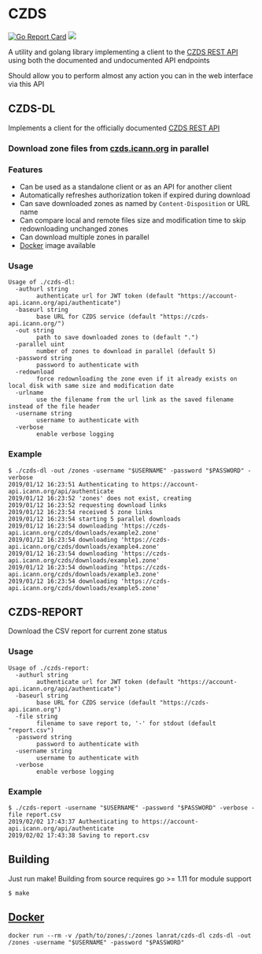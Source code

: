 # CZDS

[![Go Report Card](https://goreportcard.com/badge/github.com/lanrat/czds)](https://goreportcard.com/report/lanrat/czds)
[![](https://godoc.org/github.com/lanrat/czds?status.svg)](https://godoc.org/github.com/lanrat/czds)

A utility and golang library implementing a client to the [CZDS REST API](https://github.com/icann/czds-api-client-java/blob/master/docs/ICANN_CZDS_api.pdf)
using both the documented and undocumented API endpoints

Should allow you to perform almost any action you can in the web interface via this API

## CZDS-DL

Implements a client for the officially documented [CZDS REST API](https://github.com/icann/czds-api-client-java/blob/master/docs/ICANN_CZDS_api.pdf)

### Download zone files from [czds.icann.org](https://czds.icann.org) in parallel

### Features

 * Can be used as a standalone client or as an API for another client
 * Automatically refreshes authorization token if expired during download
 * Can save downloaded zones as named by `Content-Disposition` or URL name
 * Can compare local and remote files size and modification time to skip redownloading unchanged zones
 * Can download multiple zones in parallel
 * [Docker](#docker) image available

### Usage
```
Usage of ./czds-dl:
  -authurl string
        authenticate url for JWT token (default "https://account-api.icann.org/api/authenticate")
  -baseurl string
        base URL for CZDS service (default "https://czds-api.icann.org/")
  -out string
        path to save downloaded zones to (default ".")
  -parallel uint
        number of zones to download in parallel (default 5)
  -password string
        password to authenticate with
  -redownload
        force redownloading the zone even if it already exists on local disk with same size and modification date
  -urlname
        use the filename from the url link as the saved filename instead of the file header
  -username string
        username to authenticate with
  -verbose
        enable verbose logging
```

### Example
```
$ ./czds-dl -out /zones -username "$USERNAME" -password "$PASSWORD" -verbose
2019/01/12 16:23:51 Authenticating to https://account-api.icann.org/api/authenticate
2019/01/12 16:23:52 'zones' does not exist, creating
2019/01/12 16:23:52 requesting download links
2019/01/12 16:23:54 received 5 zone links
2019/01/12 16:23:54 starting 5 parallel downloads
2019/01/12 16:23:54 downloading 'https://czds-api.icann.org/czds/downloads/example2.zone'
2019/01/12 16:23:54 downloading 'https://czds-api.icann.org/czds/downloads/example4.zone'
2019/01/12 16:23:54 downloading 'https://czds-api.icann.org/czds/downloads/example1.zone'
2019/01/12 16:23:54 downloading 'https://czds-api.icann.org/czds/downloads/example3.zone'
2019/01/12 16:23:54 downloading 'https://czds-api.icann.org/czds/downloads/example5.zone'
```

## CZDS-REPORT

Download the CSV report for current zone status

### Usage
```
Usage of ./czds-report:
  -authurl string
        authenticate url for JWT token (default "https://account-api.icann.org/api/authenticate")
  -baseurl string
        base URL for CZDS service (default "https://czds-api.icann.org")
  -file string
        filename to save report to, '-' for stdout (default "report.csv")
  -password string
        password to authenticate with
  -username string
        username to authenticate with
  -verbose
        enable verbose logging
```

### Example
```
$ ./czds-report -username "$USERNAME" -password "$PASSWORD" -verbose -file report.csv
2019/02/02 17:43:37 Authenticating to https://account-api.icann.org/api/authenticate
2019/02/02 17:43:38 Saving to report.csv
```

## Building

Just run make!
Building from source requires go >= 1.11 for module support

```
$ make
```

## [Docker](https://hub.docker.com/r/lanrat/czds-dl/)

```
docker run --rm -v /path/to/zones/:/zones lanrat/czds-dl czds-dl -out /zones -username "$USERNAME" -password "$PASSWORD"
```
